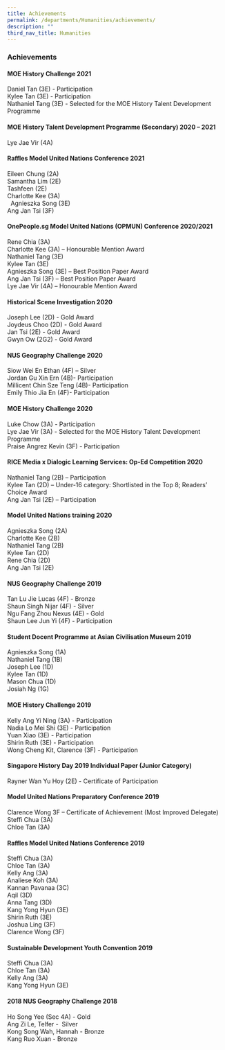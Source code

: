 ```yaml
---
title: Achievements
permalink: /departments/Humanities/achievements/
description: ""
third_nav_title: Humanities
---
```

### Achievements

#### MOE History Challenge 2021

Daniel Tan (3E) - Participation <br>
Kylee Tan (3E) - Participation   <br>
Nathaniel Tang (3E) - Selected for the MOE History Talent Development Programme  

  

#### MOE History Talent Development Programme (Secondary) 2020 – 2021  

Lye Jae Vir (4A)



#### Raffles Model United Nations Conference 2021

Eileen Chung (2A) <br>
Samantha Lim (2E)<br>
Tashfeen (2E)<br>
Charlotte Kee (3A)<br> 
Agnieszka Song (3E)<br>
Ang Jan Tsi (3F)



#### OnePeople.sg Model United Nations (OPMUN) Conference 2020/2021  

Rene Chia (3A)  <br>
Charlotte Kee (3A) – Honourable Mention Award  <br>
Nathaniel Tang (3E)  <br>
Kylee Tan (3E)  <br>
Agnieszka Song (3E) – Best Position Paper Award <br> 
Ang Jan Tsi (3F) – Best Position Paper Award  <br>
Lye Jae Vir (4A) – Honourable Mention Award

  

#### Historical Scene Investigation 2020  

Joseph Lee (2D) - Gold Award <br>
Joydeus Choo (2D) - Gold Award <br>
Jan Tsi (2E) - Gold Award <br>
Gwyn Ow (2G2) - Gold Award

  

#### NUS Geography Challenge 2020

Siow Wei En Ethan (4F) – Silver<br>
Jordan Gu Xin Ern (4B)- Participation<br>
Millicent Chin Sze Teng (4B)- Participation<br>
Emily Thio Jia En (4F)- Participation

  

#### MOE History Challenge 2020

Luke Chow (3A) - Participation<br>
Lye Jae Vir (3A) - Selected for the MOE History Talent Development Programme<br>
Praise Angrez Kevin (3F) - Participation

  

#### RICE Media x Dialogic Learning Services: Op-Ed Competition 2020 

Nathaniel Tang (2B) – Participation<br>
Kylee Tan (2D) – Under-16 category: Shortlisted in the Top 8; Readers’ Choice Award<br>
Ang Jan Tsi (2E) – Participation

  

#### Model United Nations training 2020

Agnieszka Song (2A)<br>
Charlotte Kee (2B)<br>
Nathaniel Tang (2B)<br>
Kylee Tan (2D)<br>
Rene Chia (2D)<br>
Ang Jan Tsi (2E)

  

#### NUS Geography Challenge 2019

Tan Lu Jie Lucas (4F) - Bronze<br>
Shaun Singh Nijar (4F) - Silver<br>
Ngu Fang Zhou Nexus (4E) - Gold<br>
Shaun Lee Jun Yi (4F) - Participation

  

#### Student Docent Programme at Asian Civilisation Museum 2019

Agnieszka Song (1A)<br>
Nathaniel Tang (1B)<br>
Joseph Lee (1D)<br>
Kylee Tan (1D)<br>
Mason Chua (1D)<br>
Josiah Ng (1G)<br>

  

#### MOE History Challenge 2019

Kelly Ang Yi Ning (3A) - Participation<br>
Nadia Lo Mei Shi (3E) - Participation<br>
Yuan Xiao (3E) - Participation<br>
Shirin Ruth (3E) - Participation<br>
Wong Cheng Kit, Clarence (3F) - Participation

  

#### Singapore History Day 2019 Individual Paper (Junior Category)

Rayner Wan Yu Hoy (2E) - Certificate of Participation

  

#### Model United Nations Preparatory Conference 2019

Clarence Wong 3F – Certificate of Achievement (Most Improved Delegate)<br>
Steffi Chua (3A)<br>
Chloe Tan (3A)

  

#### Raffles Model United Nations Conference 2019

Steffi Chua (3A)<br>
Chloe Tan (3A)<br>
Kelly Ang (3A)<br>
Analiese Koh (3A)<br>
Kannan Pavanaa (3C)<br>
Aqil (3D)<br>
Anna Tang (3D)<br>
Kang Yong Hyun (3E)<br>
Shirin Ruth (3E)<br>
Joshua Ling (3F)<br>
Clarence Wong (3F)

  

#### Sustainable Development Youth Convention 2019

Steffi Chua (3A)<br>
Chloe Tan (3A)<br>
Kelly Ang (3A)<br>
Kang Yong Hyun (3E)

  

#### 2018 NUS Geography Challenge 2018

Ho Song Yee (Sec 4A) - Gold <br>
Ang Zi Le, Telfer -  Silver<br>
Kong Song Wah, Hannah - Bronze <br>
Kang Ruo Xuan - Bronze